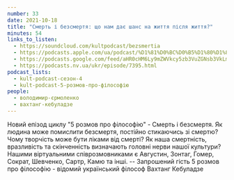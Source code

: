 ```yaml
---
number: 33
date: 2021-10-18
title: "Смерть і безсмертя: що нам дає шанс на життя після життя?"
minutes: 54
links_to_listen:
  - https://soundcloud.com/kultpodcast/bezsmertia
  - https://podcasts.apple.com/ua/podcast/%D1%81%D0%BC%D0%B5%D1%80%D1%82%D1%8C-%D1%96-%D0%B1%D0%B5%D0%B7%D1%81%D0%BC%D0%B5%D1%80%D1%82%D1%8F-%D1%89%D0%BE-%D0%BD%D0%B0%D0%BC-%D0%B4%D0%B0%D1%94-%D1%88%D0%B0%D0%BD%D1%81-%D0%BD%D0%B0-%D0%B6%D0%B8%D1%82%D1%82%D1%8F-%D0%BF%D1%96%D1%81%D0%BB%D1%8F-%D0%B6%D0%B8%D1%82%D1%82%D1%8F/id1581339249?i=1000538903097
  - https://podcasts.google.com/feed/aHR0cHM6Ly9mZWVkcy5zb3VuZGNsb3VkLmNvbS91c2Vycy9zb3VuZGNsb3VkOnVzZXJzOjg5MjM3MjAyNy9zb3VuZHMucnNz/episode/dGFnOnNvdW5kY2xvdWQsMjAxMDp0cmFja3MvMTEzOTk3Mzc5OQ
  - https://podcasts.nv.ua/ukr/episode/7395.html
podcast_lists:
  - kult-podcast-сезон-4
  - kult-podcast-5-розмов-про-філософію
people:
  - володимир-єрмоленко
  - вахтанг-кебуладзе
---
```


Новий епізод циклу "5 розмов про філософію" - Смерть і безсмертя. Як людина
може помислити безсмертя, постійно стикаючись зі смертю? Чому творчість може
бути ліками від смерті? Як наша смертність, вразливість та скінченність
визначають головні нерви нашої культури? Нашими віртуальними співрозмовниками є
Августин, Зонтаг, Гомер, Сократ, Шевченко, Сартр, Камю та інші. -- Запрошений
гість 5 розмов про філософію - відомий український філософ Вахтанг Кебуладзе
